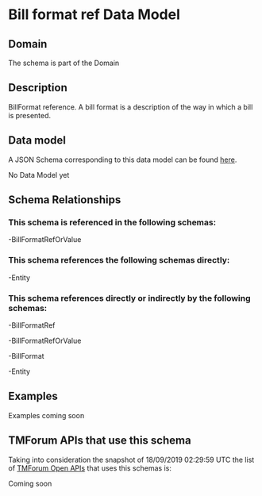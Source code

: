 # Bill format ref Data Model

## Domain

The  schema is part of the  Domain

## Description

BillFormat reference. A bill format is a description of the way in which a bill is presented.

## Data model

A JSON Schema corresponding to this data model can be found
[here](https://github.com/tmforum-rand/schemas/blob/master/Customer/BillFormatRef.schema.json).

No Data Model yet

## Schema Relationships

### This schema is referenced in the following schemas:

-BillFormatRefOrValue

### This schema references the following schemas directly:

-Entity

### This schema references directly or indirectly by the following schemas:

-BillFormatRef

-BillFormatRefOrValue

-BillFormat

-Entity



## Examples

Examples coming soon

## TMForum APIs that use this schema

Taking into consideration the snapshot of 18/09/2019 02:29:59 UTC the list of [TMForum Open APIs](https://www.tmforum.org/open-apis/) that uses this schemas is:

Coming soon
